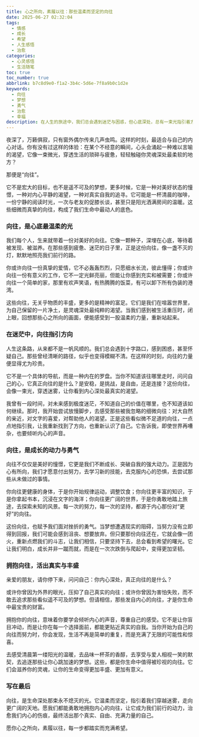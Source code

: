 ```yaml
---
title: 心之所向，素履以往：那些温柔而坚定的向往
date: 2025-06-27 02:32:04
tags:
  - 情感
  - 成长
  - 希望
  - 人生感悟
  - 治愈
categories:
  - 心灵感悟
  - 生活随笔
toc: true
toc_number: true
abbrlink: b7c8d9e0-f1a2-3b4c-5d6e-7f8a9b0c1d2e
keywords:
  - 向往
  - 梦想
  - 勇气
  - 治愈
  - 幸福
description: 在人生的旅途中，我们总会遇到迷茫与困惑，但心底深处，总有一束光指引着方向——那就是向往。它不是遥不可及的幻想，而是生命最温柔的动力，是我们在低谷时依然能仰望星空的勇气。本文将带你一同探索向往的真谛，感受它如何滋养我们的灵魂，激励我们前行，最终活出真实而丰盛的自我。
---
```


夜深了，万籁俱寂，只有窗外偶尔传来几声虫鸣。这样的时刻，最适合与自己的内心对话。你有没有过这样的体验：在某个不经意的瞬间，心头会涌起一种难以言喻的渴望，它像一束微光，穿透生活的琐碎与疲惫，轻轻触碰你灵魂深处最柔软的地方？

那便是“向往”。

它不是宏大的目标，也不是遥不可及的梦想，更多时候，它是一种对美好状态的憧憬，一种对内心平静的渴望，一种对真实自我的追寻。它可能是一杯清晨的咖啡，一份宁静的阅读时光，一次与老友的促膝长谈，甚至只是阳光洒满房间的温暖。这些细微而真挚的向往，构成了我们生命中最动人的底色。

### 向往，是心底最温柔的光

我们每个人，生来就带着一份对美好的向往。它像一颗种子，深埋在心底，等待着被发现、被滋养。在那些感到疲惫、迷茫的日子里，正是这份向往，像一盏不灭的灯，默默地照亮我们前行的路。

你或许向往一份真挚的爱情，它不必轰轰烈烈，只愿细水长流，彼此懂得；你或许向往一份有意义的工作，它不一定光鲜亮丽，但能让你感到充实和被需要；你或许向往一个简单的家，那里有欢声笑语，有热腾腾的饭菜，有可以卸下所有伪装的港湾。

这些向往，无关乎物质的丰盛，更多的是精神的富足。它们是我们在喧嚣世界里，为自己保留的一片净土，是灵魂深处最纯粹的渴望。当我们感到被生活重压时，闭上眼，回想那些心之所向的画面，便能感受到一股温柔的力量，重新站起来。

### 在迷茫中，向往指引方向

人生这条路，从来都不是一帆风顺的。我们总会遇到十字路口，感到困惑，甚至怀疑自己。那些曾经清晰的路径，似乎也变得模糊不清。在这样的时刻，向往的力量便显得尤为珍贵。

它不是一个具体的导航，而是一种内在的罗盘。当你不知道该往哪里走时，问问自己的心，它真正向往的是什么？是安稳，是挑战，是自由，还是连接？这份向往，会像一束光，穿透迷雾，让你看到内心深处最真实的渴望。

我曾有一段时间，对未来感到极度迷茫，不知道自己的价值在哪里，也不知道该如何继续。那时，我开始尝试放慢脚步，去感受那些被我忽略的细微向往：对大自然的亲近，对文字的喜爱，对帮助他人的渴望。正是这些看似微不足道的向往，一点点地指引我，让我重新找到了方向，也重新认识了自己。它告诉我，即使世界再嘈杂，也要倾听内心的声音。

### 向往，是成长的动力与勇气

向往不仅仅是美好的憧憬，它更是我们不断成长、突破自我的强大动力。正是因为心有所向，我们才愿意付出努力，去学习新的技能，去克服内心的恐惧，去尝试那些从未做过的事情。

你向往更健康的身体，于是你开始规律运动，调整饮食；你向往更丰富的知识，于是你拿起书本，沉浸在文字的海洋；你向往更广阔的世界，于是你勇敢地踏上旅途，去探索未知的风景。每一次的努力，每一次的坚持，都源于内心那份对“更好”的向往。

这份向往，也赋予我们面对挫折的勇气。当梦想遭遇现实的阻碍，当努力没有立即得到回报，我们可能会感到沮丧、想要放弃。但只要那份向往还在，它就会像一团火，重新点燃我们的斗志，让我们相信，只要坚持下去，总会看到希望的曙光。它让我们明白，成长并非一蹴而就，而是在一次次跌倒与爬起中，变得更加坚韧。

### 拥抱向往，活出真实与丰盛

亲爱的朋友，请你停下来，问问自己：你内心深处，真正向往的是什么？

或许你曾因为外界的眼光，压抑了自己真实的向往；或许你曾因为害怕失败，而不敢去追求那些看似遥不可及的梦想。但请相信，那些发自内心的向往，才是你生命中最宝贵的财富。

拥抱你的向往，意味着你要学会倾听内心的声音，尊重自己的感受。它不是让你盲目冲动，而是让你在每一个选择面前，都能更贴近真实的自我。当你开始为自己的向往而努力时，你会发现，生活不再是简单的重复，而是充满了无限的可能性和惊喜。

去感受清晨第一缕阳光的温暖，去品味一杯茶的香醇，去享受与爱人相视一笑的默契，去追逐那些让你心跳加速的梦想。这些，都是你生命中值得被珍视的向往。它们会滋养你的灵魂，让你的生命变得更加丰盛、更加有意义。

### 写在最后

向往，是生命深处那束永不熄灭的光。它温柔而坚定，指引着我们穿越迷雾，走向更广阔的天地。愿我们都能勇敢地拥抱内心的向往，让它成为我们前行的动力，治愈我们内心的伤痕，最终活出那个真实、自由、充满力量的自己。

愿你心之所向，素履以往，每一步都踏实而充满希望。